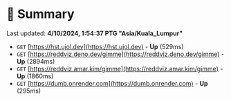 # 📖 Summary
Last updated: **4/10/2024, 1:54:37 PTG "Asia/Kuala_Lumpur"**

- `GET` [https://hst.ujol.dev](https://hst.ujol.dev) - **Up** (529ms)
- `GET` [https://reddviz.deno.dev/gimme](https://reddviz.deno.dev/gimme) - **Up** (2894ms)
- `GET` [https://reddviz.amar.kim/gimme](https://reddviz.amar.kim/gimme) - **Up** (1860ms)
- `GET` [https://dumb.onrender.com](https://dumb.onrender.com) - **Up** (295ms)
